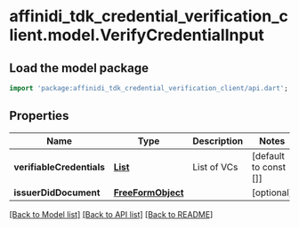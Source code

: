 # affinidi_tdk_credential_verification_client.model.VerifyCredentialInput

## Load the model package

```dart
import 'package:affinidi_tdk_credential_verification_client/api.dart';
```

## Properties

| Name                      | Type                                        | Description | Notes                 |
| ------------------------- | ------------------------------------------- | ----------- | --------------------- |
| **verifiableCredentials** | [**List<W3cCredential>**](W3cCredential.md) | List of VCs | [default to const []] |
| **issuerDidDocument**     | [**FreeFormObject**](FreeFormObject.md)     |             | [optional]            |

[[Back to Model list]](../README.md#documentation-for-models) [[Back to API list]](../README.md#documentation-for-api-endpoints) [[Back to README]](../README.md)
